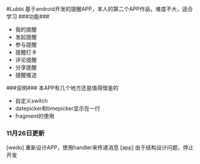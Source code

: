 #Lubbi
基于android开发的提醒APP，本人的第二个APP作品，难度不大，适合学习
###功能###
+ 我的提醒
+ 发起提醒
+ 参与提醒
+ 提醒打卡
+ 评论提醒
+ 分享提醒
+ 提醒推送

###说明###
本APP有几个地方还是值得借鉴的
+ 自定义switch
+ datepicker和timepicker显示在一行
+ fragment的使用

### 11月26日更新 ###
[wedo]
重新设计APP，使用handler来传递消息
[app]
由于结构设计问题，停止开发